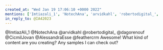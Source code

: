 ```yaml
---
created_at: "Wed Jan 19 17:06:10 +0000 2022"
mentions: ['Imtiazali_1', 'NotechAna', 'arvidkahl', 'robertodigital_', 'dagorenouf', 'CicmilJovan', 'AlessandraEsse']
in_reply_to: @IA42023
---
```


@ImtiazAli_1 @NotechAna @arvidkahl @robertodigital_ @dagorenouf @CicmilJovan @AlessandraEsse @feathercrm Awesome! What kind of content are you creating? Any samples I can check out?
